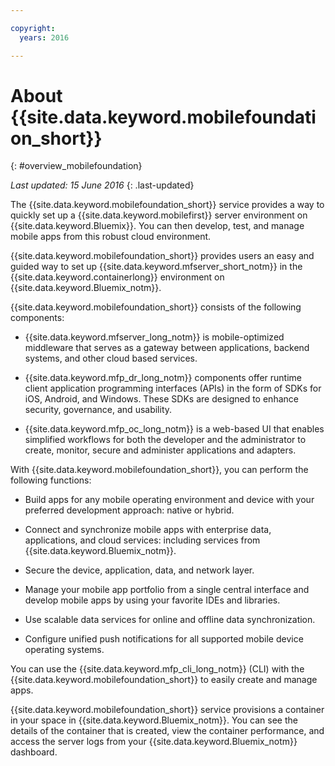 ```yaml
---

copyright:
  years: 2016

---
```


#	About {{site.data.keyword.mobilefoundation_short}}
{: #overview_mobilefoundation}

*Last updated: 15 June 2016*
{: .last-updated}

The {{site.data.keyword.mobilefoundation_short}} service provides a way to quickly set up a {{site.data.keyword.mobilefirst}} server environment on {{site.data.keyword.Bluemix}}. You can then develop, test, and manage mobile apps from this robust cloud environment.

{{site.data.keyword.mobilefoundation_short}} provides users an easy and guided way to set up {{site.data.keyword.mfserver_short_notm}} in the {{site.data.keyword.containerlong}} environment on {{site.data.keyword.Bluemix_notm}}.

{{site.data.keyword.mobilefoundation_short}} consists of the following components:

*	{{site.data.keyword.mfserver_long_notm}} is mobile-optimized middleware that serves as a gateway between applications, backend systems, and other cloud based services.

*	{{site.data.keyword.mfp_dr_long_notm}} components offer runtime client application programming interfaces (APIs) in the form of SDKs for iOS, Android, and Windows. These SDKs are designed to enhance security, governance, and usability.

*	{{site.data.keyword.mfp_oc_long_notm}} is a web-based UI that enables simplified workflows for both the developer and the administrator to create, monitor, secure and administer applications and adapters.

With {{site.data.keyword.mobilefoundation_short}}, you can perform the following functions:

*	Build apps for any mobile operating environment and device with your preferred development approach: native or hybrid.

*	Connect and synchronize mobile apps with enterprise data, applications, and cloud services: including services from {{site.data.keyword.Bluemix_notm}}.

*	Secure the device, application, data, and network layer.

*	Manage your mobile app portfolio from a single central interface and develop mobile apps by using your favorite IDEs and libraries.

*	Use scalable data services for online and offline data synchronization.

*	Configure unified push notifications for all supported mobile device operating systems.

You can use the {{site.data.keyword.mfp_cli_long_notm}} (CLI) with the {{site.data.keyword.mobilefoundation_short}} to easily create and manage apps.

{{site.data.keyword.mobilefoundation_short}} service provisions a container in your space in {{site.data.keyword.Bluemix_notm}}. You can see the details of the container that is created, view the container performance, and access the server logs from your {{site.data.keyword.Bluemix_notm}} dashboard.
